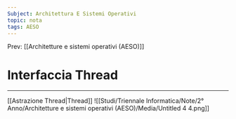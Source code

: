 ```yaml
---
Subject: Architettura E Sistemi Operativi
topic: nota
tags: AESO
---
```


Prev: [[Architetture e sistemi operativi (AESO)]]

# Interfaccia Thread
---
[[Astrazione Thread|Thread]]
![[Studi/Triennale Informatica/Note/2° Anno/Architetture e sistemi operativi (AESO)/Media/Untitled 4 4.png]]
